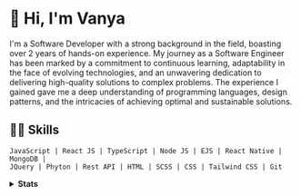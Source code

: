 
# 👋 Hi, I'm Vanya

I'm a Software Developer with a strong background in the field, boasting over 2 years of hands-on experience. My journey as a Software Engineer has been marked by a commitment to continuous learning, adaptability in the face of evolving technologies, and an unwavering dedication to delivering high-quality solutions to complex problems. The experience I gained gave me a deep understanding of programming languages, design patterns, and the intricacies of achieving optimal and sustainable solutions.

## 👨‍💻 Skills

```text
JavaScript | React JS | TypeScript | Node JS | EJS | React Native | MongoDB |
JQuery | Phyton | Rest API | HTML | SCSS | CSS | Tailwind CSS | Git  
```

<details>
    <summary><b>Stats</b></summary>
<div align="center">
    <img src="http://github-profile-summary-cards.vercel.app/api/cards/profile-details?username=noontaysh&theme=transparent"/>
    <img src="http://github-profile-summary-cards.vercel.app/api/cards/stats?username=noontaysh&theme=transparent" />
    <a href="https://git.io/streak-stats"><img src="https://streak-stats.demolab.com?user=noontaysh&theme=transparent&hide_border=true&card_width=357&hide_total_contributions=true" alt="GitHub Streak" /></a>
</div>

 </details>
